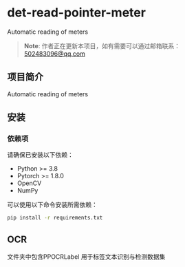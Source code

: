 # det-read-pointer-meter
Automatic reading of meters
> **Note**: 作者正在更新本项目，如有需要可以通过邮箱联系：502483096@qq.com

## 项目简介
Automatic reading of meters
## 安装
### 依赖项
请确保已安装以下依赖：
- Python >= 3.8
- Pytorch >= 1.8.0
- OpenCV
- NumPy

可以使用以下命令安装所需依赖：
```bash
pip install -r requirements.txt
```

## OCR
文件夹中包含PPOCRLabel 用于标签文本识别与检测数据集
